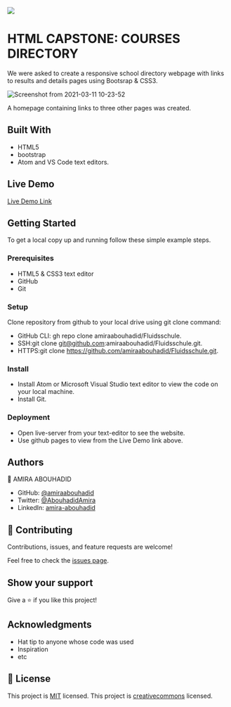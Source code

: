 ![](https://img.shields.io/badge/Microverse-blueviolet)

# HTML CAPSTONE: COURSES DIRECTORY

We were asked to create a responsive school directory webpage with links to results and details pages using Bootsrap & CSS3.

![Screenshot from 2021-03-11 10-23-52](https://user-images.githubusercontent.com/56790126/110757380-fe94e780-8253-11eb-86d5-f3e399b399b6.png)

A homepage containing links to three other pages was created.

## Built With

- HTML5
- bootstrap
- Atom and VS Code text editors.

## Live Demo

[Live Demo Link](https://amiraabouhadid.github.io/Fluidsschule/)


## Getting Started
To get a local copy up and running follow these simple example steps.

### Prerequisites
- HTML5 & CSS3 text editor
- GitHub
- Git

### Setup
Clone repository from github to your local drive using git clone command:
- GitHub CLI: gh repo clone amiraabouhadid/Fluidsschule.
- SSH:git clone git@github.com:amiraabouhadid/Fluidsschule.git.
- HTTPS:git clone https://github.com/amiraabouhadid/Fluidsschule.git.

### Install
- Install Atom or Microsoft Visual Studio text editor to view the code on your local machine.
- Install Git.

### Deployment
- Open live-server from your text-editor to see the website.
- Use github pages to view from the Live Demo link above.

## Authors

👤 AMIRA ABOUHADID

- GitHub: [@amiraabouhadid](https://github.com/amiraabouhadid)
- Twitter: [@AbouhadidAmira](https://twitter.com/AbouhadidAmira)
- LinkedIn: [amira-abouhadid](https://linkedin.com/amira-abouhadid)


## 🤝 Contributing

Contributions, issues, and feature requests are welcome!

Feel free to check the [issues page](https://github.com/amiraabouhadid/Fluidsschule/issues).

## Show your support

Give a ⭐️ if you like this project!

## Acknowledgments

- Hat tip to anyone whose code was used
- Inspiration
- etc

## 📝 License

This project is [MIT](https://opensource.org/licenses/MIT) licensed.
This project is [creativecommons](https://creativecommons.org/licenses/by-nc/4.0/) licensed.
